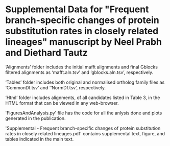 # Supplemental Data for "Frequent branch-specific changes of protein substitution rates in closely related lineages" manuscript by Neel Prabh and Diethard Tautz
‘Alignments’ folder includes the initial mafft alignments and final Gblocks filtered alignments as ‘mafft.aln.tsv’ and ‘gblocks.aln.tsv’, respectively. 

‘Tables’ folder includes both original and normalised ortholog family files as ‘CommonDf.tsv’ and ‘‘NormDf.tsv’, respectively. 

‘Html’ folder includes alignments, of all candidates listed in Table 3, in the HTML format that can be viewed in any web-browser.

'FiguresAndAnalysis.py' file has the code for all the anlysis done and plots generated in the publication.

'Supplemental - Frequent branch-specific changes of protein substitution rates in closely related lineages.pdf' contains supplemental text, figure, and tables indicated in the main text.
